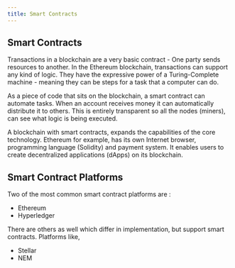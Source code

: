 ```yaml
---
title: Smart Contracts
---
```

## Smart Contracts

Transactions in a blockchain are a very basic contract - One party sends resources to another.
In the Ethereum blockchain, transactions can support any kind of logic. They have the expressive
power of a Turing-Complete machine - meaning they can be steps for a task that a computer can do.

As a piece of code that sits on the blockchain, a smart contract can automate tasks.
When an account receives money it can automatically distribute it to others.
This is entirely transparent so all the nodes (miners), can see what logic is being executed.

A blockchain with smart contracts, expands the capabilities of the core technology. Ethereum for example, has its own Internet browser, programming language (Solidity) and payment system. It enables users to create decentralized applications (dApps) on its blockchain.

## Smart Contract Platforms

Two of the most common smart contract platforms are :
- Ethereum
- Hyperledger

There are others as well which differ in implementation, but support smart contracts. Platforms like,
- Stellar
- NEM
